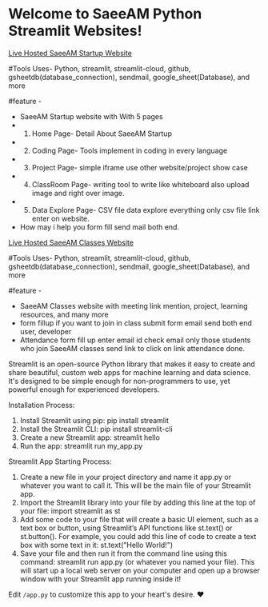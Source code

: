# Welcome to SaeeAM Python Streamlit Websites!


[Live Hosted SaeeAM Startup Website](https://saeeam.streamlit.app/)

#Tools Uses- 
Python, streamlit, streamlit-cloud, github, gsheetdb(database_connection), sendmail, google_sheet(Database), and more

#feature -
- SaeeAM Startup website with With 5 pages
- 1. Home Page- Detail About SaeeAM Startup
- 2. Coding Page- Tools implement in coding in every language
- 3. Project Page- simple iframe use other website/project show case
- 4. ClassRoom Page- writing tool to write like whiteboard also upload image and right over image.
- 5. Data Explore Page- CSV file data explore everything only csv file link enter on website.
- How may i help you form fill send mail both end.

  
[Live Hosted SaeeAM Classes Website](https://saeeam-classes.streamlit.app/)

#Tools Uses- 
Python, streamlit, streamlit-cloud, github, gsheetdb(database_connection), sendmail, google_sheet(Database), and more

#feature -
- SaeeAM Classes website with meeting link mention, project, learning resources, and many more
- form fillup if you want to join in class submit form email send both end user, developer
- Attendance form fill up enter email id check email only those students who join SaeeAM classes send link to click on link attendance done. 

Streamlit is an open-source Python library that makes it easy to create and share beautiful, custom web apps for machine learning and data science. It's designed to be simple enough for non-programmers to use, yet powerful enough for experienced developers.

Installation Process:

1. Install Streamlit using pip: 
    pip install streamlit 
2. Install the Streamlit CLI: 
    pip install streamlit-cli 
3. Create a new Streamlit app: 
    streamlit hello 
4. Run the app: 
    streamlit run my_app.py 


Streamlit App Starting Process:
1. Create a new file in your project directory and name it app.py or whatever you want to call it. This will be the main file of your Streamlit app. 
2. Import the Streamlit library into your file by adding this line at the top of your file: import streamlit as st 
3. Add some code to your file that will create a basic UI element, such as a text box or button, using Streamlit’s API functions like st.text() or st.button(). For example, you could add this line of code to create a text box with some text in it: st.text("Hello World!") 
4. Save your file and then run it from the command line using this command: streamlit run app.py (or whatever you named your file). This will start up a local web server on your computer and open up a browser window with your Streamlit app running inside it!

Edit `/app.py` to customize this app to your heart's desire. :heart:


